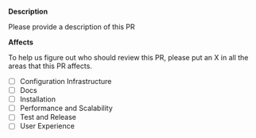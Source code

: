 **Description**

Please provide a description of this PR

**Affects**

To help us figure out who should review this PR, please put an X in all the areas that this PR affects.

- [ ] Configuration Infrastructure
- [ ] Docs
- [ ] Installation
- [ ] Performance and Scalability
- [ ] Test and Release
- [ ] User Experience
